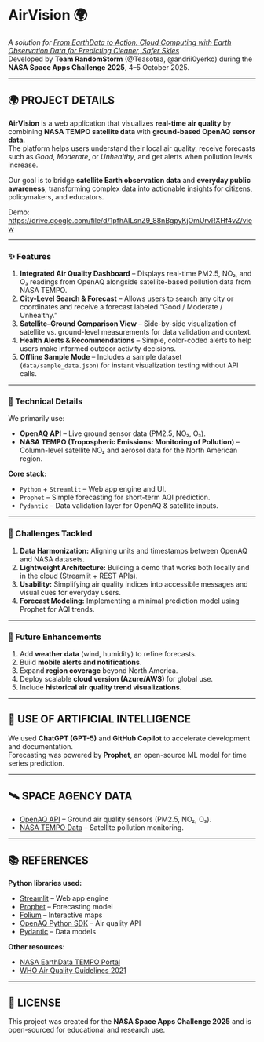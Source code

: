 # AirVision 🌍  

*A solution for [From EarthData to Action: Cloud Computing with Earth Observation Data for Predicting Cleaner, Safer Skies](https://www.spaceappschallenge.org/2025/challenges/from-earthdata-to-action-cloud-computing-with-earth-observation-data-for-predicting-cleaner-safer-skies)*  
Developed by **Team RandomStorm** (@Teasotea, @andrii0yerko) during the **NASA Space Apps Challenge 2025**, 4–5 October 2025.

---

## 🌍 PROJECT DETAILS  

**AirVision** is a web application that visualizes **real-time air quality** by combining **NASA TEMPO satellite data** with **ground-based OpenAQ sensor data**.  
The platform helps users understand their local air quality, receive forecasts such as *Good*, *Moderate*, or *Unhealthy*, and get alerts when pollution levels increase.

Our goal is to bridge **satellite Earth observation data** and **everyday public awareness**, transforming complex data into actionable insights for citizens, policymakers, and educators.

Demo: https://drive.google.com/file/d/1pfhAILsnZ9_88nBgpyKjOmUrvRXHf4vZ/view

---

### ✨ Features  

1. **Integrated Air Quality Dashboard** – Displays real-time PM2.5, NO₂, and O₃ readings from OpenAQ alongside satellite-based pollution data from NASA TEMPO.  
2. **City-Level Search & Forecast** – Allows users to search any city or coordinates and receive a forecast labeled “Good / Moderate / Unhealthy.”  
3. **Satellite–Ground Comparison View** – Side-by-side visualization of satellite vs. ground-level measurements for data validation and context.  
4. **Health Alerts & Recommendations** – Simple, color-coded alerts to help users make informed outdoor activity decisions.  
5. **Offline Sample Mode** – Includes a sample dataset (`data/sample_data.json`) for instant visualization testing without API calls.

---

### 🧠 Technical Details  

We primarily use:  

- **OpenAQ API** – Live ground sensor data (PM2.5, NO₂, O₃).  
- **NASA TEMPO (Tropospheric Emissions: Monitoring of Pollution)** – Column-level satellite NO₂ and aerosol data for the North American region.  

**Core stack:**  

- `Python` + `Streamlit` – Web app engine and UI.  
- `Prophet` – Simple forecasting for short-term AQI prediction.  
- `Pydantic` – Data validation layer for OpenAQ & satellite inputs.

---

### 🧩 Challenges Tackled  

1. **Data Harmonization:** Aligning units and timestamps between OpenAQ and NASA datasets.  
2. **Lightweight Architecture:** Building a demo that works both locally and in the cloud (Streamlit + REST APIs).  
3. **Usability:** Simplifying air quality indices into accessible messages and visual cues for everyday users.  
4. **Forecast Modeling:** Implementing a minimal prediction model using Prophet for AQI trends.  

---

### 🚀 Future Enhancements  

1. Add **weather data** (wind, humidity) to refine forecasts.  
2. Build **mobile alerts and notifications**.  
3. Expand **region coverage** beyond North America.  
4. Deploy scalable **cloud version (Azure/AWS)** for global use.  
5. Include **historical air quality trend visualizations**.

---

## 🤖 USE OF ARTIFICIAL INTELLIGENCE  

We used **ChatGPT (GPT-5)** and **GitHub Copilot** to accelerate development and documentation.  
Forecasting was powered by **Prophet**, an open-source ML model for time series prediction.

---

## 🛰️ SPACE AGENCY DATA  

- [OpenAQ API](https://docs.openaq.org) – Ground air quality sensors (PM2.5, NO₂, O₃).  
- [NASA TEMPO Data](https://asdc.larc.nasa.gov/project/TEMPO) – Satellite pollution monitoring.  

---

## 📚 REFERENCES  

**Python libraries used:**  

- [Streamlit](https://streamlit.io/) – Web app engine  
- [Prophet](https://facebook.github.io/prophet/) – Forecasting model  
- [Folium](https://python-visualization.github.io/folium/) – Interactive maps  
- [OpenAQ Python SDK](https://github.com/openaq/openaq-api-client) – Air quality API  
- [Pydantic](https://docs.pydantic.dev/) – Data models  

**Other resources:**  

- [NASA EarthData TEMPO Portal](https://asdc.larc.nasa.gov/project/TEMPO)  
- [WHO Air Quality Guidelines 2021](https://www.who.int/news-room/fact-sheets/detail/ambient-(outdoor)-air-quality-and-health)

---

## 📜 LICENSE  

This project was created for the **NASA Space Apps Challenge 2025** and is open-sourced for educational and research use.  
